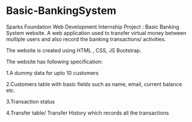 # Basic-BankingSystem
Sparks Foundation Web Development Internship Project : Basic Banking System website. A web application used to transfer virtual money between multiple users and also record the banking transactions/ activities.

The website is created using HTML , CSS,  JS Bootstrap.

The website has following specification:

1.A dummy data for upto 10 customers

2.Customers table with basic fields such as name, email, current balance etc.

3.Transaction status

4.Transfer table/ Transfer History which records all the transactions
